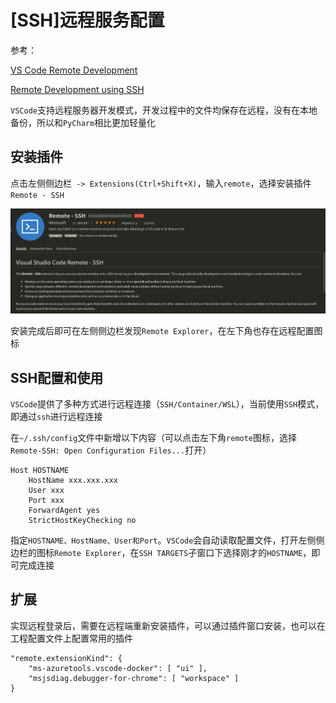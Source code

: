 
# [SSH]远程服务配置

参考：

[VS Code Remote Development](https://code.visualstudio.com/docs/remote/remote-overview)

[Remote Development using SSH](https://code.visualstudio.com/docs/remote/ssh)

`VSCode`支持远程服务器开发模式，开发过程中的文件均保存在远程，没有在本地备份，所以和`PyCharm`相比更加轻量化

## 安装插件

点击左侧侧边栏` -> Extensions(Ctrl+Shift+X)`，输入`remote`，选择安装插件`Remote - SSH`

![](./imgs/remote/remote-ssh.png)

安装完成后即可在左侧侧边栏发现`Remote Explorer`，在左下角也存在远程配置图标

## SSH配置和使用

`VSCode`提供了多种方式进行远程连接（`SSH/Container/WSL`），当前使用`SSH`模式，即通过`ssh`进行远程连接

在`~/.ssh/config`文件中新增以下内容（可以点击左下角`remote`图标，选择`Remote-SSH: Open Configuration Files...`打开）

```
Host HOSTNAME
	HostName xxx.xxx.xxx
	User xxx
	Port xxx
	ForwardAgent yes
	StrictHostKeyChecking no
```

指定`HOSTNAME、HostName、User和Port`。`VSCode`会自动读取配置文件，打开左侧侧边栏的图标`Remote Explorer`，在`SSH TARGETS`子窗口下选择刚才的`HOSTNAME`，即可完成连接

## 扩展

实现远程登录后，需要在远程端重新安装插件，可以通过插件窗口安装，也可以在工程配置文件上配置常用的插件

```
"remote.extensionKind": {
    "ms-azuretools.vscode-docker": [ "ui" ],
    "msjsdiag.debugger-for-chrome": [ "workspace" ]
}
```